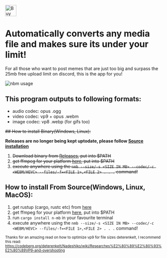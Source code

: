 <a href='https://ko-fi.com/A0A8Q3SVZ' target='_blank'><img height='36' style='border:0px;height:36px;' src='https://storage.ko-fi.com/cdn/kofi4.png?v=3' border='0' alt='Buy Me a Coffee at ko-fi.com' /></a>
# Automatically converts any media file and makes sure its under your limit!
For all those who want to post memes that are just too big and surpass the 25mb free upload limit on discord, this is the app for you!

![nbm usage](https://github.com/djkato/n-mb/assets/25299243/b2531d88-5de1-465f-9bef-d0ad225f06b4)

## This program outputs to following formats:
 - audio codec: opus .ogg
 - video codec: vp9 + opus .webm
 - image codec: vp8 .webp (for gifs too)

~~## How to install Binary(Windows, Linux):~~

**Releases are no longer being kept uptodate, please follow [Source installation](#how-to-install-from-sourcewindows-linux-macos)**

1. ~~Download binary from [Releases](https://github.com/djkato/n-mb/releases), put into $PATH~~
2. ~~get ffmpeg for your platform [here](https://ffmpeg.org/download.html), put into $PATH~~
3. ~~execute anywhere using the `nmb --size/-s <SIZE IN MB> --codec/-c <WEBM/HEVC> --files/-f=<FILE 1>,<FILE 2> . . .` command!~~

## How to install From Source(Windows, Linux, MacOS):
1. get rustup (cargo, rustc etc) from [here](https://www.rust-lang.org/tools/install)
2. get ffmpeg for your platform [here](https://ffmpeg.org/download.html), put into $PATH
3. run `cargo install n-mb` in your favourite terminal
4. execute anywhere using the `nmb --size/-s <SIZE IN MB> --codec/-c <WEBM/HEVC> --files/-f=<FILE 1>,<FILE 2> . . .` command!

<sub>Thanks for an amazing read on how to optimize vp9 for file sizes deterenkelt, I recommend this read: https://codeberg.org/deterenkelt/Nadeshiko/wiki/Researches%E2%80%89%E2%80%93%E2%80%89VP9-and-overshooting</sub>
